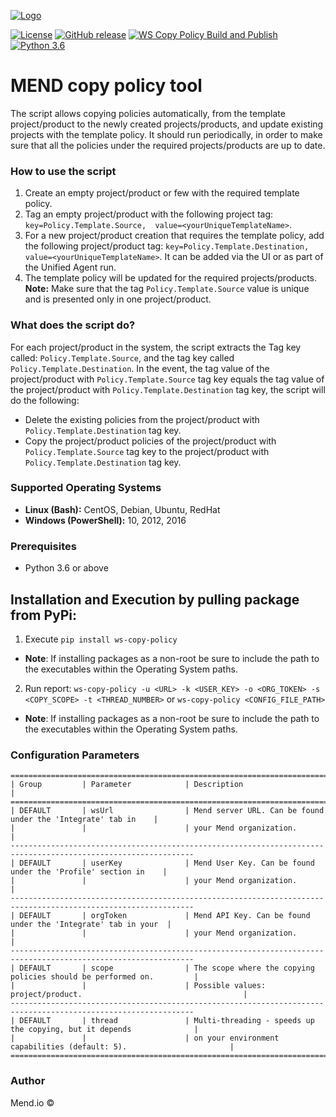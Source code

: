 [![Logo](https://resources.mend.io/mend-sig/logo/mend-dark-logo-horizontal.png)](https://www.mend.io/)

[![License](https://img.shields.io/badge/License-Apache%202.0-yellowgreen.svg)](https://opensource.org/licenses/Apache-2.0)
[![GitHub release](https://img.shields.io/github/v/release/whitesource-ps/ws-copy-policy)](https://github.com/whitesource-ps/ws-copy-policy/releases/latest)
[![WS Copy Policy Build and Publish](https://github.com/whitesource-ps/ws-copy-policy/actions/workflows/ci.yml/badge.svg)](https://github.com/whitesource-ps/ws-copy-policy/actions/workflows/ci.yml)
[![Python 3.6](https://upload.wikimedia.org/wikipedia/commons/thumb/8/8c/Blue_Python_3.6%2B_Shield_Badge.svg/86px-Blue_Python_3.6%2B_Shield_Badge.svg.png)](https://www.python.org/downloads/release/python-360/)


# MEND copy policy tool
The script allows copying policies automatically, from the template project/product to the newly created projects/products, and update existing projects with the template policy.
It should run periodically, in order to make sure that all the policies under the required projects/products are up to date.

### How to use the script
1. Create an empty project/product or few with the required template policy.
2. Tag an empty project/product with the following project tag: `key=Policy.Template.Source,  value=<yourUniqueTemplateName>`.
3. For a new project/product creation that requires the template policy, add the following project/product tag: `key=Policy.Template.Destination, value=<yourUniqueTemplateName>`. It can be added via the UI or as part of the Unified Agent run.
4. The template policy will be updated for the required projects/products.
   **Note:** Make sure that the tag `Policy.Template.Source` value is unique and is presented only in one project/product.

### What does the script do?
For each project/product in the system, the script extracts the Tag key called: `Policy.Template.Source`, and the tag key called `Policy.Template.Destination`. 
In the event, the tag value of the project/product with `Policy.Template.Source` tag key equals the tag value of the project/product with `Policy.Template.Destination` tag key, the script will do the following:
- Delete the existing policies from the project/product with `Policy.Template.Destination` tag key.
- Copy the project/product policies of the project/product with `Policy.Template.Source` tag key to the project/product with `Policy.Template.Destination` tag key.


### Supported Operating Systems
- **Linux (Bash):**	CentOS, Debian, Ubuntu, RedHat
- **Windows (PowerShell):**	10, 2012, 2016

### Prerequisites
- Python 3.6 or above

## Installation and Execution by pulling package from PyPi:
1. Execute `pip install ws-copy-policy`
* **Note**:  If installing packages as a non-root be sure to include the path to the executables within the Operating System paths.
2. Run report:
   `ws-copy-policy -u <URL> -k <USER_KEY> -o <ORG_TOKEN> -s <COPY_SCOPE> -t <THREAD_NUMBER>`
   or
   `ws-copy-policy <CONFIG_FILE_PATH>`
* **Note**:  If installing packages as a non-root be sure to include the path to the executables within the Operating System paths.

### Configuration Parameters
```
===============================================================================================================
| Group         | Parameter            | Description                                                          |
===============================================================================================================
| DEFAULT       | wsUrl                | Mend server URL. Can be found under the 'Integrate' tab in    |   
|               |                      | your Mend organization.                                       |
---------------------------------------------------------------------------------------------------------------
| DEFAULT       | userKey              | Mend User Key. Can be found under the 'Profile' section in    |
|               |                      | your Mend organization.                                       |
---------------------------------------------------------------------------------------------------------------
| DEFAULT       | orgToken             | Mend API Key. Can be found under the 'Integrate' tab in your  |
|               |                      | your Mend organization.                                       |
---------------------------------------------------------------------------------------------------------------
| DEFAULT       | scope                | The scope where the copying policies should be performed on.         |
|               |                      | Possible values: project/product.                                    |
---------------------------------------------------------------------------------------------------------------
| DEFAULT       | thread               | Multi-threading - speeds up the copying, but it depends              |
|               |                      | on your environment capabilities (default: 5).                       |
===============================================================================================================
```

### Author
Mend.io ©


